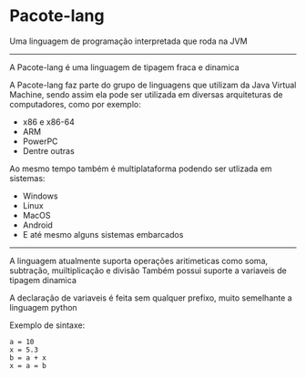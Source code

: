 # Pacote-lang
Uma linguagem de programação interpretada que roda na JVM

---

A Pacote-lang é uma linguagem de tipagem fraca e dinamica

A Pacote-lang faz parte do grupo de linguagens que utilizam da Java Virtual Machine, sendo assim ela pode ser utilizada em diversas arquiteturas de computadores, como por exemplo:
- x86 e x86-64
- ARM
- PowerPC
- Dentre outras

Ao mesmo tempo também é multiplataforma podendo ser utlizada em sistemas:
- Windows
- Linux
- MacOS
- Android
- E até mesmo alguns sistemas embarcados

---

A linguagem atualmente suporta operações aritimeticas como soma, subtração, muiltiplicação e divisão
Também possui suporte a variaveis de tipagem dinamica

A declaração de variaveis é feita sem qualquer prefixo, muito semelhante a linguagem python

Exemplo de sintaxe:
```
a = 10
x = 5.3
b = a + x
x = a = b
```
